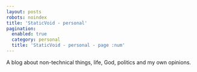 ```yaml
---
layout: posts
robots: noindex
title: 'StaticVoid - personal'
pagination:
  enabled: true
  category: personal
  title: 'StaticVoid - personal - page :num'
---
```


<p>
  A blog about non-technical things, life, God, politics and my own opinions.
</p>